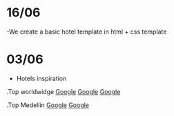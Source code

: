 # 16/06

-We create a basic hotel template in html + css template 
 

# 03/06

- Hotels inspiration

.Top worldwidge
[Google](https://nineorchard.com/)
[Google](https://www.jumeirah.com/en)
[Google](https://www.cashelpalacehotel.ie/)

.Top Medellin
[Google](https://www.thecharlee.com/en/thecharlee/)
[Google](https://marqueemedellin.com/)